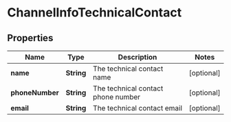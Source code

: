 
# ChannelInfoTechnicalContact

## Properties
Name | Type | Description | Notes
------------ | ------------- | ------------- | -------------
**name** | **String** | The technical contact name |  [optional]
**phoneNumber** | **String** | The technical contact phone number |  [optional]
**email** | **String** | The technical contact email |  [optional]




